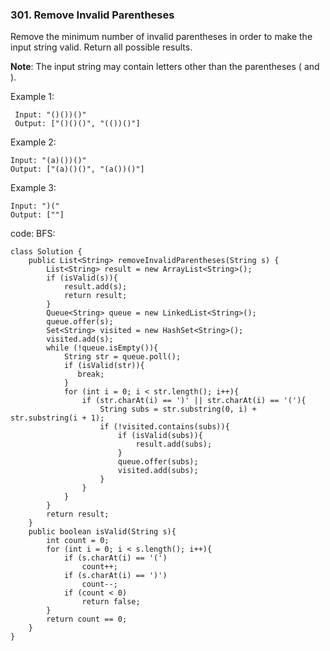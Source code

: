### 301. Remove Invalid Parentheses

Remove the minimum number of invalid parentheses in order to make the input string valid. Return all possible results.

**Note**: The input string may contain letters other than the parentheses ( and ).

Example 1:

```
 Input: "()())()"
 Output: ["()()()", "(())()"]
```

Example 2:

```
Input: "(a)())()"
Output: ["(a)()()", "(a())()"]
```

Example 3:

```
Input: ")("
Output: [""]
```



code: BFS:

```
class Solution {
    public List<String> removeInvalidParentheses(String s) {
        List<String> result = new ArrayList<String>();
        if (isValid(s)){
            result.add(s);
            return result;
        }    
        Queue<String> queue = new LinkedList<String>();
        queue.offer(s);
        Set<String> visited = new HashSet<String>();
        visited.add(s); 
        while (!queue.isEmpty()){
            String str = queue.poll();
            if (isValid(str)){
               break;
            }
            for (int i = 0; i < str.length(); i++){
                if (str.charAt(i) == ')' || str.charAt(i) == '('){
                    String subs = str.substring(0, i) + str.substring(i + 1);
                    if (!visited.contains(subs)){
                        if (isValid(subs)){
                            result.add(subs);
                        }
                        queue.offer(subs);
                        visited.add(subs);
                    }
                }
            }
        }
        return result;
    }
    public boolean isValid(String s){
        int count = 0;
        for (int i = 0; i < s.length(); i++){
            if (s.charAt(i) == '(')
                count++;
            if (s.charAt(i) == ')')
                count--;
            if (count < 0)
                return false;
        }
        return count == 0;
    }
}
```



